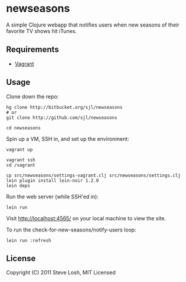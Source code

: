 newseasons
==========

A simple Clojure webapp that notifies users when new seasons of their favorite
TV shows hit iTunes.

Requirements
------------

* [Vagrant](http://vagrantup.com/)

Usage
-----

Clone down the repo:

    hg clone http://bitbucket.org/sjl/newseasons
    # or
    git clone http://github.com/sjl/newseasons

    cd newseasons

Spin up a VM, SSH in, and set up the environment:

    vagrant up

    vagrant ssh
    cd /vagrant

    cp src/newseasons/settings-vagrant.clj src/newseasons/settings.clj
    lein plugin install lein-noir 1.2.0
    lein deps

Run the web server (while SSH'ed in):

    lein run

Visit <http://localhost:4565/> on your local machine to view the site.

To run the check-for-new-seasons/notify-users loop:

    lein run :refresh

License
-------

Copyright (C) 2011 Steve Losh, MIT Licensed


